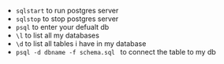 - `sqlstart` to run postgres server 
- `sqlstop` to stop postgres server
- `psql` to enter your defualt db
- `\l` to list all my databases
- `\d` to list all tables i have in my database 
- `psql -d dbname -f schema.sql ` to connect the table to my db
